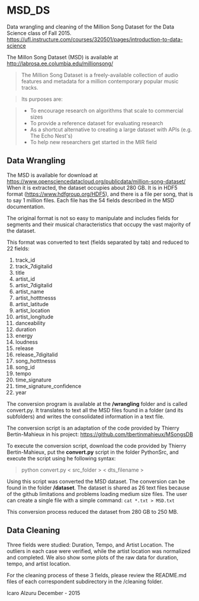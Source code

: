 # MSD_DS
Data wrangling and cleaning of the Million Song Dataset for the Data Science class of Fall 2015. https://ufl.instructure.com/courses/320501/pages/introduction-to-data-science

The Millon Song Dataset (MSD) is available at http://labrosa.ee.columbia.edu/millionsong/

> The Million Song Dataset is a freely-available collection of audio features and metadata for a million contemporary popular music tracks.

> Its purposes are:

> 	* To encourage research on algorithms that scale to commercial sizes
> 	* To provide a reference dataset for evaluating research
> 	* As a shortcut alternative to creating a large dataset with APIs (e.g. The Echo Nest's)
> 	* To help new researchers get started in the MIR field


## Data Wrangling
The MSD is available for download at https://www.opensciencedatacloud.org/publicdata/million-song-dataset/
When it is extracted, the dataset occupies about 280 GB. It is in HDF5 format (https://www.hdfgroup.org/HDF5), and there is a file per song, that is to say 1 million files. Each file has the 54 fields described in the MSD documentation.

The original format is not so easy to manipulate and includes fields for segments and their musical characteristics that occupy the vast majority of the dataset.

This format was converted to text (fields separated by tab) and reduced to 22 fields:
1. track_id   
2. track_7digitalid   
3. title   
4. artist_id   
5. artist_7digitalid   
6. artist_name   
7. artist_hotttnesss   
8. artist_latitude   
9. artist_location   
10. artist_longitude   
11. danceability   
12. duration   
13. energy   
14. loudness   
15. release   
16. release_7digitalid   
17. song_hotttnesss   
18. song_id   
19. tempo   
20. time_signature   
21. time_signature_confidence   
22. year   

The conversion program is available at the **/wrangling** folder and is called convert.py. It translates to text all the MSD files found in a folder (and its subfolders) and writes the consolidated information in a text file.

The conversion script is an adaptation of the code provided by Thierry Bertin-Mahieux in his project: https://github.com/tbertinmahieux/MSongsDB

To execute the conversion script, download the code provided by Thierry Bertin-Mahieux, put the **convert.py** script in the folder PythonSrc, and execute the script using he following syntax:
>   python convert.py < src_folder > < dts_filename >

Using this script was converted the MSD dataset. The conversion can be found in the folder **/dataset**. The dataset is shared as 26 text files because of the github limitations and problems loading medium size files. The user can create a single file with a simple command: `cat *.txt > MSD.txt`


This conversion process reduced the dataset from 280 GB to 250 MB.

## Data Cleaning

Three fields were studied: Duration, Tempo, and Artist Location.
The outliers in each case were verified, while the artist location was normalized
and completed.
We also show some plots of the raw data for duration, tempo, and artist location.

For the cleaning process of these 3 fields, please review the README.md files of each correspondent subdirectory in the /cleaning folder.


Icaro Alzuru
December - 2015
